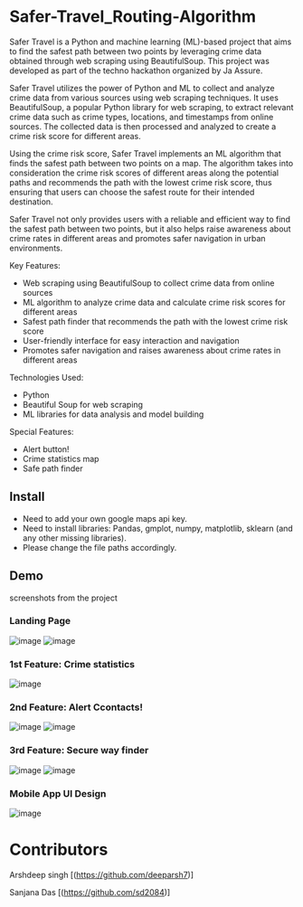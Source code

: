 # Safer-Travel_Routing-Algorithm

Safer Travel is a Python and machine learning (ML)-based project that aims to find the safest path between two points by leveraging crime data obtained through web scraping using BeautifulSoup. This project was developed as part of the techno hackathon organized by Ja Assure.

Safer Travel utilizes the power of Python and ML to collect and analyze crime data from various sources using web scraping techniques. It uses BeautifulSoup, a popular Python library for web scraping, to extract relevant crime data such as crime types, locations, and timestamps from online sources. The collected data is then processed and analyzed to create a crime risk score for different areas.

Using the crime risk score, Safer Travel implements an ML algorithm that finds the safest path between two points on a map. The algorithm takes into consideration the crime risk scores of different areas along the potential paths and recommends the path with the lowest crime risk score, thus ensuring that users can choose the safest route for their intended destination.

Safer Travel not only provides users with a reliable and efficient way to find the safest path between two points, but it also helps raise awareness about crime rates in different areas and promotes safer navigation in urban environments.

Key Features:

- Web scraping using BeautifulSoup to collect crime data from online sources
- ML algorithm to analyze crime data and calculate crime risk scores for different areas
- Safest path finder that recommends the path with the lowest crime risk score
- User-friendly interface for easy interaction and navigation
- Promotes safer navigation and raises awareness about crime rates in different areas

Technologies Used:

- Python
- Beautiful Soup for web scraping
- ML libraries for data analysis and model building

Special Features:

- Alert button!
- Crime statistics map
- Safe path finder

## Install
- Need to add your own google maps api key.
- Need to install libraries: Pandas, gmplot, numpy, matplotlib, sklearn (and any other missing libraries).
- Please change the file paths accordingly.

## Demo
screenshots from the project

### Landing Page
![image](https://user-images.githubusercontent.com/83759659/233539975-367cc096-dc12-42ae-9191-91ba504cc9c4.png)
![image](https://user-images.githubusercontent.com/83759659/233540065-d4e08a58-2a1b-4c49-97d1-1e1c5ca80f26.png)

### 1st Feature: Crime statistics
![image](https://user-images.githubusercontent.com/83759659/233540164-6053408f-6c3b-45f7-b104-09c352f518ac.png)

### 2nd Feature: Alert Ccontacts!
![image](https://user-images.githubusercontent.com/83759659/233540365-c5a9798b-33c9-4f1c-9f0d-d9170f2eaa21.png)
![image](https://user-images.githubusercontent.com/83759659/233540372-e3e0264a-81ad-4b0c-bf3d-0ec57cda0cad.png)

### 3rd Feature: Secure way finder
![image](https://user-images.githubusercontent.com/83759659/233540539-f843346e-e627-46a1-9bad-b5fe9890af44.png)
![image](https://user-images.githubusercontent.com/83759659/233540586-06f9e38f-6fcb-46ae-bff5-f638410544b1.png)

### Mobile App UI Design
![image](https://user-images.githubusercontent.com/83759659/233540834-ff77069f-d481-407d-9c26-bb666a7d29e3.png)

# Contributors

Arshdeep singh
[(https://github.com/deeparsh7)]

Sanjana Das
[(https://github.com/sd2084)]

